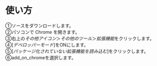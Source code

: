 # 使い方<br>
①ソースをダウンロードします。<br>
②パソコンで Chrome を開きます。<br>
③右上の*その他アイコン*＞*その他のツール*＞*拡張機能*をクリックします。<br>
④[*デベロッパーモード*]をONにします。<br>
⑤[*パッケージ化されていない拡張機能を読み込む*]をクリックします。<br>
⑥add_on_chromeを選択します。
